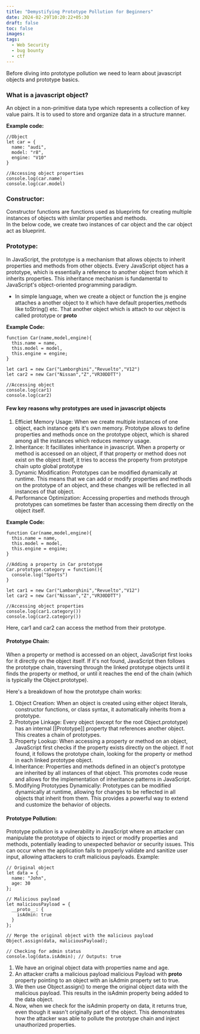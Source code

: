 ```yaml
---
title: "Demystifying Prototype Pollution for Beginners"
date: 2024-02-29T10:20:22+05:30
draft: false
toc: false
images:
tags:
  - Web Security
  - bug bounty
  - ctf 
---
```


Before diving into prototype pollution we need to learn about javascript objects and prototype basics.

### What is a javascript object?  
An object in a non-primitive data type which represents a collection of key value pairs. It is to used to store and organize data in a structure manner.

**Example code:**
```
//Object
let car = {
  name: "audi",
  model: "r8",
  engine: "V10"
}

//Accessing object properties
console.log(car.name)
console.log(car.model)
```

### Constructor:
Constructor functions are functions used as blueprints for creating multiple instances of objects with similar properties and methods.  
In the below code, we create two instances of car object and the car object act as blueprint.

### Prototype:
In JavaScript, the prototype is a mechanism that allows objects to inherit properties and methods from other objects. Every JavaScript object has a prototype, which is essentially a reference to another object from which it inherits properties. This inheritance mechanism is fundamental to JavaScript's object-oriented programming paradigm. 
* In simple language, when we create a object or function the js engine attaches a another object to it which have default properties,methods like toString() etc. That another object which is attach to our object is called prototype or __proto__

**Example Code:**
```
function Car(name,model,engine){
  this.name = name,
  this.model = model,
  this.engine = engine;
}

let car1 = new Car("Lamborghini","Revuelto","V12")
let car2 = new Car("Nissan","Z","VR30DDTT")

//Accessing object
console.log(car1)
console.log(car2)

``` 

#### Few key reasons why prototypes are used in javascript objects
1. Efficiet Memory Usage: When we create multiple instances of one object, each instance gets it's own memory. Prototype allows to define properties and methods once on the prototype object, which is shared among all the instances which reduces memory usage.
2. Inheritance: It facilliates inheritance in javascript. When a property or method is accessed on an object, if that property or method does not exist on the object itself, it tries to access the property from prototype chain upto global prototype
3. Dynamic Modification:  Prototypes can be modified dynamically at runtime. This means that we can add or modify properties and methods on the prototype of an object, and these changes will be reflected in all instances of that object.
4. Performance Optimization: Accessing properties and methods through prototypes can sometimes be faster than accessing them directly on the object itself.

**Example Code:**
```
function Car(name,model,engine){
  this.name = name,
  this.model = model,
  this.engine = engine;
}

//Adding a property in Car prototype
Car.prototype.category = function(){
  console.log("Sports")
}

let car1 = new Car("Lamborghini","Revuelto","V12")
let car2 = new Car("Nissan","Z","VR30DDTT")

//Accessing object properties
console.log(car1.category())
console.log(car2.category())
```
Here, car1 and car2 can access the method from their prototype.

#### Prototype Chain:
When a property or method is accessed on an object, JavaScript first looks for it directly on the object itself. If it's not found, JavaScript then follows the prototype chain, traversing through the linked prototype objects until it finds the property or method, or until it reaches the end of the chain (which is typically the Object.prototype).

Here's a breakdown of how the prototype chain works:
1. Object Creation: When an object is created using either object literals, constructor functions, or class syntax, it automatically inherits from a prototype.
2. Prototype Linkage: Every object (except for the root Object.prototype) has an internal [[Prototype]] property that references another object. This creates a chain of prototypes.
3. Property Lookup: When accessing a property or method on an object, JavaScript first checks if the property exists directly on the object. If not found, it follows the prototype chain, looking for the property or method in each linked prototype object.
4. Inheritance: Properties and methods defined in an object's prototype are inherited by all instances of that object. This promotes code reuse and allows for the implementation of inheritance patterns in JavaScript.
5. Modifying Prototypes Dynamically: Prototypes can be modified dynamically at runtime, allowing for changes to be reflected in all objects that inherit from them. This provides a powerful way to extend and customize the behavior of objects.

#### Prototype Pollution:
Prototype pollution is a vulnerability in JavaScript where an attacker can manipulate the prototype of objects to inject or modify properties and methods, potentially leading to unexpected behavior or security issues. This can occur when the application fails to properly validate and sanitize user input, allowing attackers to craft malicious payloads.
Example:
```
// Original object
let data = {
  name: "John",
  age: 30
};

// Malicious payload
let maliciousPayload = {
  __proto__: {
    isAdmin: true
  }
};

// Merge the original object with the malicious payload
Object.assign(data, maliciousPayload);

// Checking for admin status
console.log(data.isAdmin); // Outputs: true

```
1. We have an original object data with properties name and age.
2. An attacker crafts a malicious payload malicious Payload with __proto__ property pointing to an object with an isAdmin property set to true.
3. We then use Object.assign() to merge the original object data with the malicious payload. This results in the isAdmin property being added to the data object.
4. Now, when we check for the isAdmin property on data, it returns true, even though it wasn't originally part of the object. This demonstrates how the attacker was able to pollute the prototype chain and inject unauthorized properties.